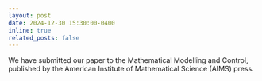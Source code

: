 ```yaml
---
layout: post
date: 2024-12-30 15:30:00-0400
inline: true
related_posts: false
---
```


We have submitted our paper to the Mathematical Modelling and Control, published by the American Institute of Mathematical Science (AIMS) press.
